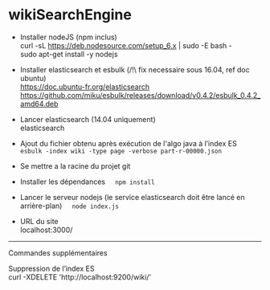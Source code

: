# wikiSearchEngine
- Installer nodeJS (npm inclus)    
curl -sL https://deb.nodesource.com/setup_6.x | sudo -E bash -    
sudo apt-get install -y nodejs
- Installer elasticsearch et esbulk (/!\ fix necessaire sous 16.04, ref doc ubuntu)    
https://doc.ubuntu-fr.org/elasticsearch    
https://github.com/miku/esbulk/releases/download/v0.4.2/esbulk_0.4.2_amd64.deb
- Lancer elasticsearch (14.04 uniquement)    
elasticsearch
- Ajout du fichier obtenu après exécution de l'algo java à l’index ES    
`esbulk -index wiki -type page -verbose part-r-00000.json`
- Se mettre a la racine du projet git
- Installer les dépendances    
`npm install`
- Lancer le serveur nodejs (le service elasticsearch doit être lancé en arrière-plan)    
`node index.js`

- URL du site    
localhost:3000/
______________________
Commandes supplémentaires

Suppression de l’index ES    
curl -XDELETE 'http://localhost:9200/wiki/'
